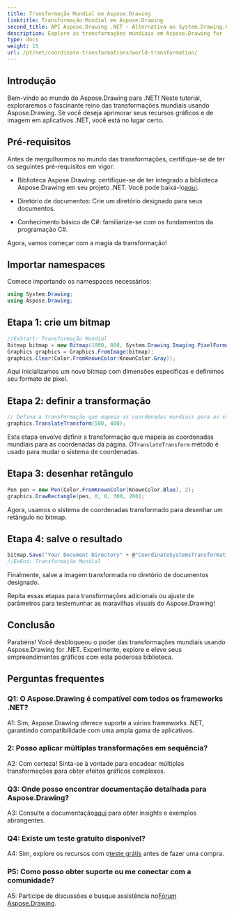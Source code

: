 ```yaml
---
title: Transformação Mundial em Aspose.Drawing
linktitle: Transformação Mundial em Aspose.Drawing
second_title: API Aspose.Drawing .NET - Alternativa ao System.Drawing.Common
description: Explore as transformações mundiais em Aspose.Drawing for .NET. Eleve seus gráficos com etapas fáceis de seguir.
type: docs
weight: 15
url: /pt/net/coordinate-transformations/world-transformation/
---
```

## Introdução

Bem-vindo ao mundo do Aspose.Drawing para .NET! Neste tutorial, exploraremos o fascinante reino das transformações mundiais usando Aspose.Drawing. Se você deseja aprimorar seus recursos gráficos e de imagem em aplicativos .NET, você está no lugar certo.

## Pré-requisitos

Antes de mergulharmos no mundo das transformações, certifique-se de ter os seguintes pré-requisitos em vigor:

-  Biblioteca Aspose.Drawing: certifique-se de ter integrado a biblioteca Aspose.Drawing em seu projeto .NET. Você pode baixá-lo[aqui](https://releases.aspose.com/drawing/net/).

- Diretório de documentos: Crie um diretório designado para seus documentos.

- Conhecimento básico de C#: familiarize-se com os fundamentos da programação C#.

Agora, vamos começar com a magia da transformação!

## Importar namespaces

Comece importando os namespaces necessários:

```csharp
using System.Drawing;
using Aspose.Drawing;
```

## Etapa 1: crie um bitmap

```csharp
//ExStart: Transformação Mundial
Bitmap bitmap = new Bitmap(1000, 800, System.Drawing.Imaging.PixelFormat.Format32bppPArgb);
Graphics graphics = Graphics.FromImage(bitmap);
graphics.Clear(Color.FromKnownColor(KnownColor.Gray));
```

Aqui inicializamos um novo bitmap com dimensões específicas e definimos seu formato de pixel.

## Etapa 2: definir a transformação

```csharp
// Defina a transformação que mapeia as coordenadas mundiais para as coordenadas da página:
graphics.TranslateTransform(500, 400);
```

 Esta etapa envolve definir a transformação que mapeia as coordenadas mundiais para as coordenadas da página. O`TranslateTransform` método é usado para mudar o sistema de coordenadas.

## Etapa 3: desenhar retângulo

```csharp
Pen pen = new Pen(Color.FromKnownColor(KnownColor.Blue), 2);
graphics.DrawRectangle(pen, 0, 0, 300, 200);
```

Agora, usamos o sistema de coordenadas transformado para desenhar um retângulo no bitmap.

## Etapa 4: salve o resultado

```csharp
bitmap.Save("Your Document Directory" + @"CoordinateSystemsTransformations\WorldTransformation_out.png");
//ExEnd: Transformação Mundial
```

Finalmente, salve a imagem transformada no diretório de documentos designado.

Repita essas etapas para transformações adicionais ou ajuste de parâmetros para testemunhar as maravilhas visuais do Aspose.Drawing!

## Conclusão

Parabéns! Você desbloqueou o poder das transformações mundiais usando Aspose.Drawing for .NET. Experimente, explore e eleve seus empreendimentos gráficos com esta poderosa biblioteca.

## Perguntas frequentes

### Q1: O Aspose.Drawing é compatível com todos os frameworks .NET?

A1: Sim, Aspose.Drawing oferece suporte a vários frameworks .NET, garantindo compatibilidade com uma ampla gama de aplicativos.

### 2: Posso aplicar múltiplas transformações em sequência?

A2: Com certeza! Sinta-se à vontade para encadear múltiplas transformações para obter efeitos gráficos complexos.

### Q3: Onde posso encontrar documentação detalhada para Aspose.Drawing?

 A3: Consulte a documentação[aqui](https://reference.aspose.com/drawing/net/) para obter insights e exemplos abrangentes.

### Q4: Existe um teste gratuito disponível?

 A4: Sim, explore os recursos com o[teste grátis](https://releases.aspose.com/) antes de fazer uma compra.

### P5: Como posso obter suporte ou me conectar com a comunidade?

 A5: Participe de discussões e busque assistência no[Fórum Aspose.Drawing](https://forum.aspose.com/c/diagram/17).